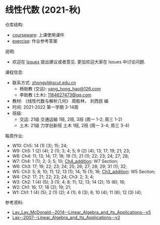 # 线性代数 (2021-秋)

仓库结构: 
- [courseware](https://github.com/zhongyl0430/2021-Autumn_Linear_Algebra/tree/main/courseware): 上课使用课件
- [exercise](https://github.com/zhongyl0430/2021-Autumn_Linear_Algebra/tree/main/exercise): 作业参考答案

说明: 
- 欢迎在 [Issues](https://github.com/zhongyl0430/2021-Autumn_Linear_Algebra/issues) 提出建议或者意见. 更加欢迎大家在 Issues 中讨论问题. 

课程信息: 
- 联系方式: zhongyl@scut.edu.cn
  - 杨助教 (交运): yang_hong_hao@126.com
  - 李助教 (土木): 1184627473@qq.com
- 教材: 《线性代数与解析几何》 周胜林， 刘西民 编
- 时间: 2021-2022 第一学期 3-14周
- 班级: 
  - 交运: 21级 交通运输 1班, 2班, 3班 (周一 1-2; 周三 1-2)
  - 土木: 21级 力学创新班 土木 1班, 2班 (周一 3-4; 周三 3-4)

每周作业: 
- W10: Ch5: 14 (1) (3); 15; 24; 
- W9: Ch5: 1 (2) (4); 2 (1); 3; 4; 5; 9 (2) (4); 13; 17; 19; 21; 23; 
- W8: Ch4: 11; 13; 14; 17; 18; 19 (1); 21 (1); 22; 23; 24; 27; 28; 
- W7: Ch4: 1 (1); 2; 3; 5; 10;  [Ch4_addition](https://github.com/zhongyl0430/2021-Autumn_Linear_Algebra/tree/main/exercise/Ch4_addition.pdf): W7 Section; 
- W6: Ch3: 17; 19; 22; 23; 24; 25; 26; 27; 28; 29; 31 (1); 32; 
- W5: Ch3: 5; 8; 10; 11; 12; 13 (1); 14; 15 (1); 16; [Ch3_addition](https://github.com/zhongyl0430/2021-Autumn_Linear_Algebra/tree/main/exercise/Ch3_addition.pdf): W5 Section; 
- W4: Ch2: 17; 21; 22; 23; 24; Ch3: 2; 3; 4;
- W3: Ch2: 1 (4) (5); 3 (1); 4; 8; 11; 12; 13; 14 (2); 15 (6); 16; 
- W2: Ch1: 16; 17; 18 (2); 19; 21; 
- W1: Ch1: 1 (4) (5); 2 (1) (2); 4 (1); 6 (3); 8; 10 (4); 11 (6); 12 (3) (4);

参考资料: 
- [Lay_Lay_McDonald--2014--Linear_Algebra_and_Its_Applications--v5](https://math.berkeley.edu/~yonah/files/Linear%20Algebra.pdf)
- [Lax--2007--Linear_Algebra_and_Its_Applications--v2](matematicas.unex.es/~navarro/algebralineal/lax.pdf)

